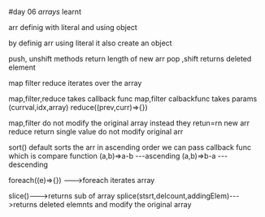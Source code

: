 #day 06
*arrays*
learnt

arr definig with literal and using object

by definig arr using literal it also create an object

push, unshift methods return length of new arr
pop ,shift returns deleted element

map filter reduce iterates over the array

map,filter,reduce takes callback func
map,filter calbackfunc takes params (currval,idx,array)
reduce((prev,curr)=>{})

map,filter do not modify the original array instead they retun=rn new arr
reduce return single value do not modify original arr

sort() default sorts the arr in ascending order
we can pass callback func which is compare function
(a,b)=>a-b ---ascending
(a,b)=>b-a ---descending

foreach((e)=>{}) --->foreach iterates array

slice()--->returns sub of array
splice(stsrt,delcount,addingElem)--->returns deleted elemnts and modify the original array